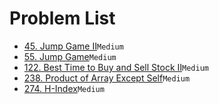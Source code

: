# Problem List
- [45. Jump Game II](./45.md)`Medium`
- [55. Jump Game](./55.md)`Medium`
- [122. Best Time to Buy and Sell Stock II](./49.md)`Medium`
- [238. Product of Array Except Self](./238.md)`Medium`
- [274. H-Index](./274.md)`Medium`

